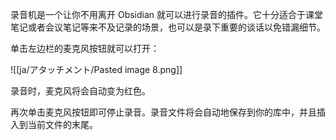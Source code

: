 录音机是一个让你不用离开 Obsidian 就可以进行录音的插件。它十分适合于课堂笔记或者会议笔记等来不及记录的场景，也可以是录下重要的谈话以免错漏细节。

单击左边栏的麦克风按钮就可以打开：

![[ja/アタッチメント/Pasted image 8.png]]

录音时，麦克风将会自动变为红色。

再次单击麦克风按钮即可停止录音。录音文件将会自动地保存到你的库中，并且插入到当前文件的末尾。

